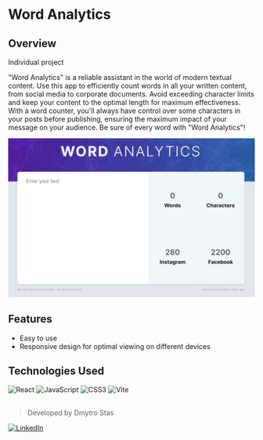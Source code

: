 # Word Analytics

## Overview

Individual project

"Word Analytics" is a reliable assistant in the world of modern textual content. Use this app to efficiently count words in all your written content, from social media to corporate documents. Avoid exceeding character limits and keep your content to the optimal length for maximum effectiveness. With a word counter, you'll always have control over some characters in your posts before publishing, ensuring the maximum impact of your message on your audience. Be sure of every word with "Word Analytics"!

![TrekBag](./assets/WordAnalytics.jpg)

## Features

- Easy to use
- Responsive design for optimal viewing on different devices

## Technologies Used

![React](https://img.shields.io/badge/react-%2320232a.svg?style=for-the-badge&logo=react&logoColor=%2361DAFB)
![JavaScript](https://img.shields.io/badge/javascript-%23323330.svg?style=for-the-badge&logo=javascript&logoColor=%23F7DF1E)
![CSS3](https://img.shields.io/badge/css3-%231572B6.svg?style=for-the-badge&logo=css3&logoColor=white)
![Vite](https://img.shields.io/badge/vite-%23646CFF.svg?style=for-the-badge&logo=vite&logoColor=white)

##

> Developed by Dmytro Stas

[ ![LinkedIn](https://img.shields.io/badge/linkedin-%230077B5.svg?style=for-the-badge&logo=linkedin&logoColor=white)](https://www.linkedin.com/in/dmytro-stas/)
